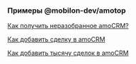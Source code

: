 
### Примеры @mobilon-dev/amotop

[Как получить неразобранное amoCRM?](getUnsorted.js)

[Как добавить сделку в amoCRM](addLead.js)

[Как добавить тысячу сделок в amoCRM](addThousandLeads.js)

